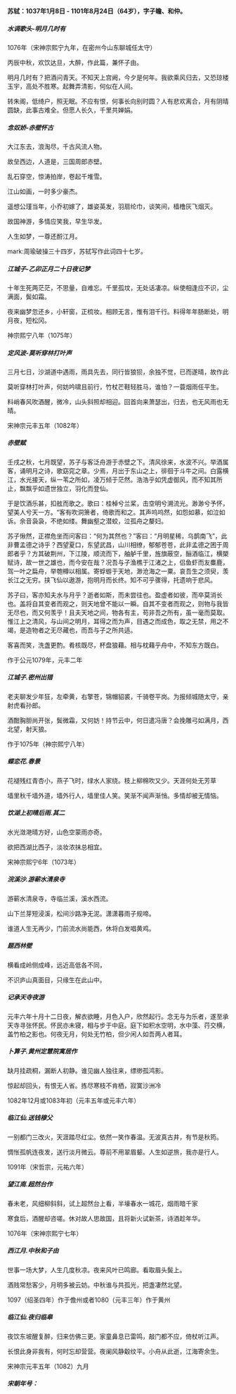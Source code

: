 **苏轼：1037年1月8日 - 1101年8月24日（64岁），字子瞻、和仲。**



##### 水调歌头-明月几时有

1076年（宋神宗熙宁九年，在密州今山东聊城任太守）

丙辰中秋，欢饮达旦，大醉，作此篇，兼怀子由。

明月几时有？把酒问青天。不知天上宫阙，今夕是何年。我欲乘风归去，又恐琼楼玉宇，高处不胜寒。起舞弄清影，何似在人间。

转朱阁，低绮户，照无眠。不应有恨，何事长向别时圆？人有悲欢离合，月有阴晴圆缺，此事古难全。但愿人长久，千里共婵娟。



##### 念奴娇-赤壁怀古

大江东去，浪淘尽，千古风流人物。

故垒西边，人道是，三国周郎赤壁。

乱石穿空，惊涛拍岸，卷起千堆雪。

江山如画，一时多少豪杰。

遥想公瑾当年，小乔初嫁了，雄姿英发，羽扇纶巾，谈笑间，樯橹灰飞烟灭。

故国神游，多情应笑我，早生华发。

人生如梦，一尊还酹江月。

mark:周瑜破操三十四岁，苏轼写作此词四十七岁。



##### 江城子-乙卯正月二十日夜记梦

十年生死两茫茫，不思量，自难忘。千里孤坟，无处话凄凉。纵使相逢应不识，尘满面，鬓如霜。

夜来幽梦忽还乡，小轩窗，正梳妆。相顾无言，惟有泪千行。料得年年肠断处，明月夜，短松冈。

神宗熙宁八年（1075年）



##### 定风波-莫听穿林打叶声

三月七日，沙湖道中遇雨，雨具先去，同行皆狼狈，余独不觉，已而遂晴，故作此

莫听穿林打叶声，何妨吟啸且前行，竹杖芒鞋轻胜马，谁怕？一蓑烟雨任平生。

料峭春风吹酒醒，微冷，山头斜照却相迎。回首向来萧瑟出，归去，也无风雨也无晴。

宋神宗元丰五年（1082年）



##### 赤壁赋

  壬戌之秋，七月既望，苏子与客泛舟游于赤壁之下。清风徐来，水波不兴。举酒属客，诵明月之诗，歌窈窕之章。少焉，月出于东山之上，徘徊于斗牛之间。白露横江，水光接天，纵一苇之所如，凌万倾于茫然。浩浩乎如凭虚御风，而不知其所止，飘飘乎如遗世独立，羽化而登仙。

  于是饮酒乐甚，扣舷而歌之。歌曰：桂棹兮兰桨，击空明兮溯流光。渺渺兮予怀，望美人兮天一方。“客有吹洞箫者，倚歌而和之。其声呜呜然，如怨如慕，如泣如诉。余音袅袅，不绝如缕。舞幽壑之潜蛟，泣孤舟之嫠妇。

  苏子愀然，正襟危坐而问客曰：“何为其然也？”客曰：“月明星稀，乌鹊南飞”，此非曹孟德之诗乎？西望夏口，东望武昌，山川相缭，郁郁苍苍，此非孟德之困于周郎者乎？方其破荆州，下江陵，顺流而下，舳舻千里，旌旗蔽空，酾酒临江，横槊赋诗，故一世之雄也，而今安在哉？况吾与子渔樵于江渚之上，侣鱼虾而友麋鹿，驾一叶之扁舟，举匏樽以相属。寄蜉蝣于天地，渺沧海之一粟。哀吾生之须臾，羡长江之无穷。挟飞仙以遨游，抱明月而长终。知不可乎骤得，托遗响于悲风。

  苏子曰，客亦知夫水与月乎？逝者如斯，而未尝往也。盈虚者如彼，而卒莫消长也。盖将自其变者而观之，则天地曾不能以一瞬。自其不变者而观之，则物与我皆无尽也，而又何羡乎！且夫天地之间，物各有主，苟非吾之所有，虽一毫而莫取。惟江上之清风，与山间之明月，耳得之而为声，目遇之而成色，取之无禁，用之不竭，是造物者之无尽藏也，而吾与子之所共适。

  客喜而笑，洗盏更酌。肴核既尽，杯盘狼藉。相与枕藉乎舟中，不知东方既白。

作于公元1079年，元丰二年



##### 江城子.密州出猎

老夫聊发少年狂，左牵黄，右擎苍，锦帽貂裘，千骑卷平岗。为报倾城随太守，亲射虎看孙郎。

酒酣胸胆尚开张，鬓微霜，又何妨！持节云中，何日遣冯唐？会挽雕弓如满月，西北望，射天狼。

作于1075年（神宗熙宁八年）



##### 蝶恋花.春景

花褪残红青杏小，燕子飞时，绿水人家绕。枝上柳棉吹又少。天涯何处无芳草

墙里秋千墙外道，墙外行人，墙里佳人笑。笑渐不闻声渐悄。多情却被无情恼。



##### 饮湖上初晴后雨.其二

水光潋滟晴方好，山色空蒙雨亦奇。

欲把西湖比西子，淡妆浓抹总相宜。

宋神宗熙宁6年（1073年）



##### 浣溪沙.游蕲水清泉寺

游蕲水清泉寺，寺临兰溪，溪水西流。

山下兰芽短浸溪，松间沙路净无泥。潇潇暮雨子规啼。

谁道人生无再少，门前流水尚能西，休将白发唱黄鸡。



##### 题西林壁

横看成岭侧成峰，远近高低各不同，

不识庐山真面目，只缘生在此山中。



##### 记承天寺夜游

元丰六年十月十二日夜，解衣欲睡，月色入户，欣然起行。念无与为乐者，遂至承天寺寻张怀民。怀民亦未寝，相与步于中庭。庭下如积水空明，水中藻、荇交横，盖竹柏之影也。何夜无月，何处无竹柏，但少闲人如吾两人者耳。



##### 卜算子.黄州定慧院寓居作

缺月挂疏桐，漏断人初静。谁见幽人独往来，缥缈孤鸿影。

惊起却回头，有恨无人省。拣尽寒枝不肯栖，寂寞沙洲冷

1082年12月或1083年初（元丰五年或元丰六年）



##### 临江仙.送钱穆父

一别都门三改火，天涯踏尽红尘。依然一笑作春温。无波真古井，有节是秋筠。

惆怅孤帆连夜发，送行淡月微云。尊前不用翠眉颦。人生如逆旅，我亦是行人。

1091年（宋哲宗，元祐六年）



##### 望江南.超然台作

春未老，风细柳斜斜，试上超然台上看，半壕春水一城花，烟雨暗千家

寒食后，酒醒却咨嗟。休对故人思故国，且将新火试新茶，诗酒趁年华。

1076年（宋神宗熙宁七年）



##### 西江月.中秋和子由

世事一场大梦，人生几度秋凉。夜来风叶已鸣廊。看取眉头鬓上。

酒贱常愁客少，月明多被云妨。中秋谁与共孤光，把盏凄然北望。

1097（绍圣四年）作于儋州或者1080（元丰三年）作于黄州



##### 临江仙.夜归临皋

夜饮东坡醒复醉，归来仿佛三更。家童鼻息已雷鸣，敲门都不应，倚杖听江声。

长恨此身非我有，何时忘却营营。夜阑风静觳纹平。小舟从此逝，江海寄余生。

宋神宗元丰五年（1082）九月



##### 宋朝年号：









